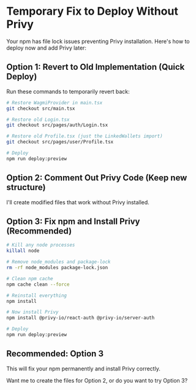 # Temporary Fix to Deploy Without Privy

Your npm has file lock issues preventing Privy installation. Here's how to deploy now and add Privy later:

## Option 1: Revert to Old Implementation (Quick Deploy)

Run these commands to temporarily revert back:

```bash
# Restore WagmiProvider in main.tsx
git checkout src/main.tsx

# Restore old Login.tsx
git checkout src/pages/auth/Login.tsx

# Restore old Profile.tsx (just the LinkedWallets import)
git checkout src/pages/user/Profile.tsx

# Deploy
npm run deploy:preview
```

## Option 2: Comment Out Privy Code (Keep new structure)

I'll create modified files that work without Privy installed.

## Option 3: Fix npm and Install Privy (Recommended)

```bash
# Kill any node processes
killall node

# Remove node_modules and package-lock
rm -rf node_modules package-lock.json

# Clean npm cache
npm cache clean --force

# Reinstall everything
npm install

# Now install Privy
npm install @privy-io/react-auth @privy-io/server-auth

# Deploy
npm run deploy:preview
```

## Recommended: Option 3

This will fix your npm permanently and install Privy correctly.

Want me to create the files for Option 2, or do you want to try Option 3?
